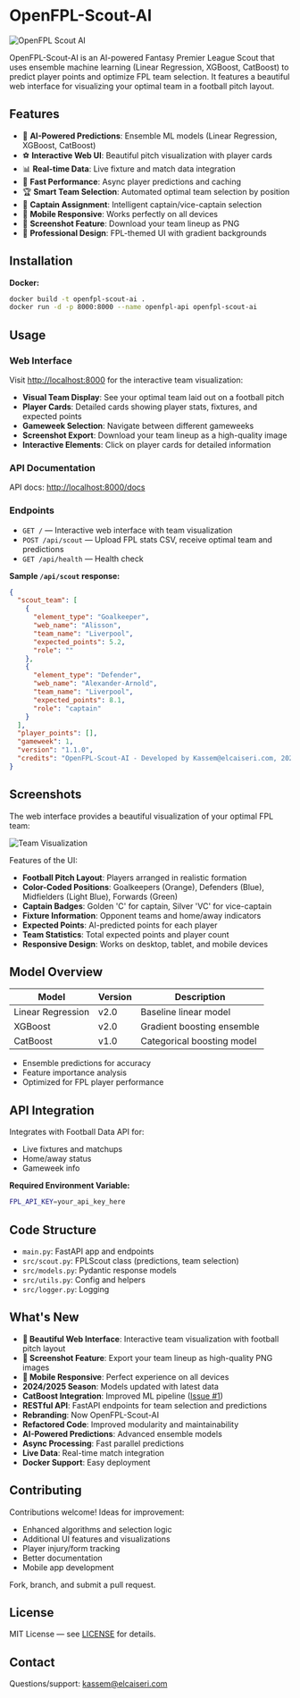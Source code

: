 # OpenFPL-Scout-AI

![OpenFPL Scout AI](assets/openfpl-scout-preview.png)

OpenFPL-Scout-AI is an AI-powered Fantasy Premier League Scout that uses ensemble machine learning (Linear Regression, XGBoost, CatBoost) to predict player points and optimize FPL team selection. It features a beautiful web interface for visualizing your optimal team in a football pitch layout.

## Features

- 🎯 **AI-Powered Predictions**: Ensemble ML models (Linear Regression, XGBoost, CatBoost)
- ⚽ **Interactive Web UI**: Beautiful pitch visualization with player cards
- 📊 **Real-time Data**: Live fixture and match data integration
- 🚀 **Fast Performance**: Async player predictions and caching
- 🏆 **Smart Team Selection**: Automated optimal team selection by position
- 👑 **Captain Assignment**: Intelligent captain/vice-captain selection
- 📱 **Mobile Responsive**: Works perfectly on all devices
- 📸 **Screenshot Feature**: Download your team lineup as PNG
- 🎨 **Professional Design**: FPL-themed UI with gradient backgrounds

## Installation

**Docker:**
```bash
docker build -t openfpl-scout-ai .
docker run -d -p 8000:8000 --name openfpl-api openfpl-scout-ai
```

## Usage

### Web Interface
Visit [http://localhost:8000](http://localhost:8000) for the interactive team visualization:

- **Visual Team Display**: See your optimal team laid out on a football pitch
- **Player Cards**: Detailed cards showing player stats, fixtures, and expected points
- **Gameweek Selection**: Navigate between different gameweeks
- **Screenshot Export**: Download your team lineup as a high-quality image
- **Interactive Elements**: Click on player cards for detailed information

### API Documentation
API docs: [http://localhost:8000/docs](http://localhost:8000/docs)

### Endpoints

- `GET /` — Interactive web interface with team visualization
- `POST /api/scout` — Upload FPL stats CSV, receive optimal team and predictions
- `GET /api/health` — Health check

**Sample `/api/scout` response:**
```json
{
  "scout_team": [
    {
      "element_type": "Goalkeeper",
      "web_name": "Alisson",
      "team_name": "Liverpool",
      "expected_points": 5.2,
      "role": ""
    },
    {
      "element_type": "Defender",
      "web_name": "Alexander-Arnold",
      "team_name": "Liverpool",
      "expected_points": 8.1,
      "role": "captain"
    }
  ],
  "player_points": [],
  "gameweek": 1,
  "version": "1.1.0",
  "credits": "OpenFPL-Scout-AI - Developed by Kassem@elcaiseri.com, 2025"
}
```

## Screenshots

The web interface provides a beautiful visualization of your optimal FPL team:

![Team Visualization](assets/FPL-Scout-Team-GW1-2025-08-07.png)

Features of the UI:
- **Football Pitch Layout**: Players arranged in realistic formation
- **Color-Coded Positions**: Goalkeepers (Orange), Defenders (Blue), Midfielders (Light Blue), Forwards (Green)
- **Captain Badges**: Golden 'C' for captain, Silver 'VC' for vice-captain
- **Fixture Information**: Opponent teams and home/away indicators
- **Expected Points**: AI-predicted points for each player
- **Team Statistics**: Total expected points and player count
- **Responsive Design**: Works on desktop, tablet, and mobile devices

## Model Overview

| Model             | Version | Description                    |
|-------------------|---------|--------------------------------|
| Linear Regression | v2.0    | Baseline linear model          |
| XGBoost           | v2.0    | Gradient boosting ensemble     |
| CatBoost          | v1.0    | Categorical boosting model     |

- Ensemble predictions for accuracy
- Feature importance analysis
- Optimized for FPL player performance

## API Integration

Integrates with Football Data API for:
- Live fixtures and matchups
- Home/away status
- Gameweek info

**Required Environment Variable:**
```bash
FPL_API_KEY=your_api_key_here
```

## Code Structure

- `main.py`: FastAPI app and endpoints
- `src/scout.py`: FPLScout class (predictions, team selection)
- `src/models.py`: Pydantic response models
- `src/utils.py`: Config and helpers
- `src/logger.py`: Logging

## What's New

- **🎨 Beautiful Web Interface**: Interactive team visualization with football pitch layout
- **📸 Screenshot Feature**: Export your team lineup as high-quality PNG images
- **📱 Mobile Responsive**: Perfect experience on all devices
- **2024/2025 Season**: Models updated with latest data
- **CatBoost Integration**: Improved ML pipeline ([Issue #1](https://github.com/elcaiseri/Fantasy-Premier-League-LTX/issues/1))
- **RESTful API**: FastAPI endpoints for team selection and predictions
- **Rebranding**: Now OpenFPL-Scout-AI
- **Refactored Code**: Improved modularity and maintainability
- **AI-Powered Predictions**: Advanced ensemble models
- **Async Processing**: Fast parallel predictions
- **Live Data**: Real-time match integration
- **Docker Support**: Easy deployment

## Contributing

Contributions welcome! Ideas for improvement:
- Enhanced algorithms and selection logic
- Additional UI features and visualizations
- Player injury/form tracking
- Better documentation
- Mobile app development

Fork, branch, and submit a pull request.

## License

MIT License — see [LICENSE](LICENSE) for details.

## Contact

Questions/support: [kassem@elcaiseri.com](mailto:kassem@elcaiseri.com)
